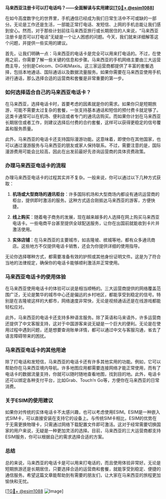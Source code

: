 **马来西亚注册卡可以打电话吗？——全面解读与实用建议[[TG💪+ @esim1088](https://t.me/s/esim1088)]**

在如今高度数字化的世界里，手机通信已经成为我们日常生活中不可或缺的一部分。无论是工作还是生活，一部能正常打电话、发短信、上网的手机总能让我们感到安心。然而，对于那些计划前往马来西亚旅行或长期居住的人来说，“马来西亚注册卡是否可以打电话”无疑是一个让人困惑的问题。今天，我们就来详细解答这个问题，并提供一些实用的建议。

首先，让我们明确一点：马来西亚的电话卡是完全可以用来打电话的。不过，在使用之前，你需要了解一些关键的信息和步骤。马来西亚的手机网络主要由三大运营商主导，分别是Celcom、DiGi和Maxis。这三家运营商都提供了丰富的套餐选择，包括本地通话、国际通话以及数据流量服务。如果你需要在马来西亚使用手机进行通话，那么选择合适的运营商和套餐是非常重要的第一步。

### **如何选择适合自己的马来西亚电话卡？**

在马来西亚，选择电话卡时，首要考虑的因素就是你的需求。如果你只是短期旅游，可能不需要太过复杂的套餐，一张支持基本通话和短信的预付费卡就足够了。这类卡通常可以在机场、便利店或者专门的通讯店购买。而如果你计划在马来西亚长期居住或者工作，则建议选择后付费的合约套餐，这样可以获得更稳定的信号覆盖和服务质量。

此外，马来西亚的电话卡还支持国际漫游功能。这意味着，即使你在其他国家，也可以通过漫游服务与马来西亚的朋友或家人保持联系。不过，需要注意的是，国际漫游费用可能会比较高，因此在出发前最好先咨询运营商的具体资费政策。

### **办理马来西亚电话卡的流程**

办理马来西亚电话卡的过程其实并不复杂。一般来说，你可以通过以下几种方式获取：

1. **机场或大型商场的通讯柜台**：许多国际机场和大型商场内都设有通讯运营商的柜台，提供即时激活的服务。这种方式适合刚抵达马来西亚的游客，方便快捷。
   
2. **线上购买**：随着电子商务的发展，现在越来越多的人选择在网上购买马来西亚电话卡。一些电商平台甚至提供全球配送服务，让你在出国前就能收到卡片并激活使用。

3. **实体店铺**：在马来西亚的主要城市，如吉隆坡、槟城等地，都有众多通讯商店。这些地方不仅提供电话卡销售，还会为你提供详细的使用指导。

无论你选择哪种方式，都需要准备有效的护照或其他身份证明文件。这是为了符合当地的法律规定，确保你的电话卡能够顺利激活并正常使用。

### **马来西亚电话卡的使用体验**

在马来西亚使用电话卡的体验可以说是相当顺畅的。三大运营商提供的网络覆盖范围广泛，无论是繁华的城市中心还是偏远的乡村地区，都能享受到稳定的信号。特别是在吉隆坡这样的大都市，网络速度非常快，无论是视频通话还是在线游戏都能轻松应对。

此外，马来西亚的电话卡还支持多种语言服务。除了英语和马来语外，许多运营商还提供了中文客服支持，这对于中国游客来说无疑是一个巨大的便利。无论是在使用过程中遇到问题，还是想要查询账单详情，都可以通过中文与客服沟通，省去了语言障碍带来的困扰。

### **马来西亚电话卡的其他用途**

除了打电话和发短信，马来西亚的电话卡还有许多其他实用的功能。例如，它可以帮助你在马来西亚境内导航。许多地图应用都需要连接网络才能正常使用，而有了电话卡的数据流量支持，你就可以随时随地查看地图，找到目的地。此外，电话卡还可以绑定各种支付平台，比如Grab、Touch’n Go等，方便你在马来西亚的日常消费。

### **关于ESIM的使用建议**

如果你对传统的实体电话卡不太感兴趣，也可以考虑使用ESIM。ESIM是一种嵌入式SIM卡，可以直接安装在支持它的设备上。与传统SIM卡相比，ESIM的优势在于无需更换物理卡，只需通过网络下载配置文件即可激活。这对于经常需要切换国家的用户来说，无疑是一种更加灵活的选择。目前，马来西亚的三大运营商都支持ESIM服务，你可以根据自己的需求选择合适的方案。

### **总结**

总的来说，马来西亚的电话卡是可以用来打电话的，而且使用体验非常好。无论是短期旅游还是长期居住，只要选择合适的运营商和套餐，就能享受到稳定、便捷的通信服务。希望这篇文章能帮助到有需要的朋友们，让大家在马来西亚的旅程更加愉快和无忧。

[[TG💪+ @esim1088](https://t.me/s/esim1088) ![Image](https://i.postimg.cc/4NQfJmqS/Snipaste-2025-05-13-00-14-12.png)]
